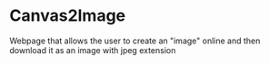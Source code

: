 # Canvas2Image
Webpage that allows the user to create an "image" online and then download it as an image with jpeg extension
